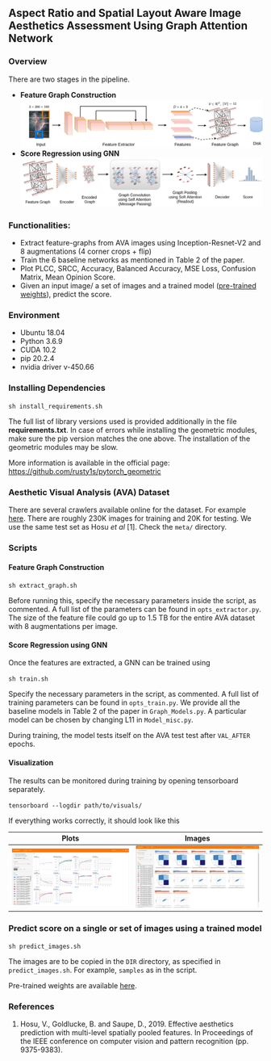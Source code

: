## Aspect Ratio and Spatial Layout Aware Image Aesthetics Assessment Using Graph Attention Network
### Overview
There are two stages in the pipeline. 
- **Feature Graph Construction**
![Alt text](figures/Architecture_(a).png "Title")
- **Score Regression using GNN**
![Alt text](figures/Architecture_(b).png "Title")

### Functionalities:
- Extract feature-graphs from AVA images using Inception-Resnet-V2 and 8 augmentations (4 corner crops + flip)
- Train the 6 baseline networks as mentioned in Table 2 of the paper.
- Plot PLCC, SRCC, Accuracy, Balanced Accuracy, MSE Loss, Confusion Matrix, Mean Opinion Score.
- Given an input image/ a set of images and a trained model ([pre-trained weights](https://drive.google.com/drive/folders/10kxMM7etoszz4LxLGczdmqsZORSy1OyV?usp=sharing)), predict the score.

### Environment
- Ubuntu 18.04
- Python 3.6.9
- CUDA 10.2
- pip 20.2.4
- nvidia driver v-450.66

### Installing Dependencies
``sh install_requirements.sh``

The full list of library versions used is provided additionally in the file **requirements.txt**. In case of errors while installing the geometric modules, make sure the pip version matches the one above. The installation of the geometric modules may be slow.

More information is available in the official page:
https://github.com/rusty1s/pytorch_geometric  

### Aesthetic Visual Analysis (AVA) Dataset
There are several crawlers available online for the dataset. For example [here](https://github.com/mtobeiyf/ava_downloader). There are roughly 230K images for training and 20K for testing. We use the same test set as Hosu *et al* [1]. Check the ``meta/`` directory.
### Scripts
#### Feature Graph Construction
`sh extract_graph.sh`

Before running this, specify the necessary parameters inside the script, as commented. A full list of the parameters can be found in ``opts_extractor.py``.
The size of the feature file could go up to 1.5 TB for the entire AVA dataset with 8 augmentations per image.
#### Score Regression using GNN
Once the features are extracted, a GNN can be trained using 

`sh train.sh`

Specify the necessary parameters in the script, as commented. A full list of training parameters can be found in
``opts_train.py``.
We provide all the baseline models in Table 2 of the paper in ``Graph_Models.py``. A 
particular model can be chosen by changing L11 in ``Model_misc.py``.

During training, the model tests itself on the AVA test test after ``VAL_AFTER`` epochs. 

#### Visualization
The results can be monitored during training by opening tensorboard separately.

`tensorboard --logdir path/to/visuals/`

If everything works correctly, it should look like this


| Plots  | Images |
| ------------- | ------------- |
| ![Alt text](figures/Screenshot%20from%202020-11-21%2016-50-07.png "Title")  | ![Alt text](figures/Screenshot%20from%202020-11-21%2016-58-04.png "Title")  |





### Predict score on a single or set of images using a trained model
``sh predict_images.sh``

The images are to be copied in the ``DIR`` directory, as specified in ``predict_images.sh``. For example, ``samples`` as in the script.

Pre-trained weights are available [here](https://drive.google.com/drive/folders/10kxMM7etoszz4LxLGczdmqsZORSy1OyV?usp=sharing).
### References
1. Hosu, V., Goldlucke, B. and Saupe, D., 2019. Effective aesthetics prediction with multi-level spatially pooled features. In Proceedings of the IEEE conference on computer vision and pattern recognition (pp. 9375-9383).